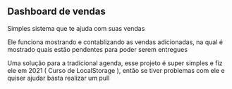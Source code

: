 ## Dashboard de vendas
Simples sistema que te ajuda com suas vendas

Ele funciona mostrando e contablizando as vendas adicionadas, na qual é mostrado quais estão pendentes para poder serem entregues

Uma solução para a tradicional agenda, esse projeto é super simples e fiz ele em 2021 ( Curso de LocalStorage ), então se tiver problemas com ele e quiser ajudar basta realizar um pull

